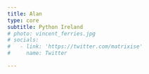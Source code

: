 ```yaml
---
title: Alan
type: core
subtitle: Python Ireland
# photo: vincent_ferries.jpg
# socials:
#   - link: 'https://twitter.com/matrixise'
#     name: Twitter

---
```


